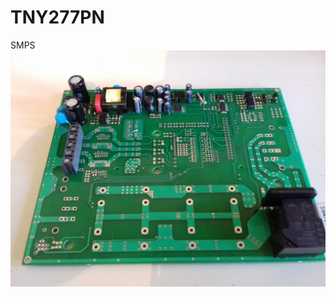 # TNY277PN
SMPS
![Screen Shot](https://github.com/SimeonSimeonovIvanov/TNY277PN/blob/master/doc/Images/20180714_175946.jpg)<br>
